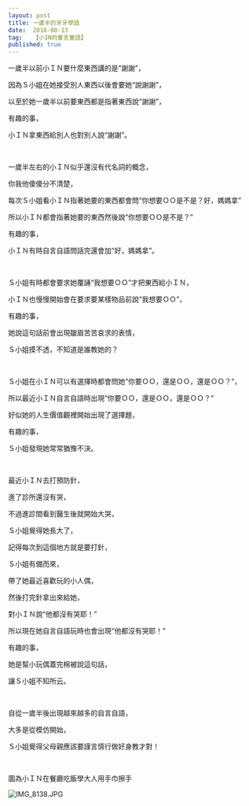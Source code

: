 ```yaml
---
layout: post
title: 一歲半的牙牙學語
date:  2018-08-13
tag:   【小IN的童言童語】
published: true 
---
```

<p>一歲半以前小ＩＮ要什麼東西講的是“謝謝”，</p>

<p>因為Ｓ小姐在她接受別人東西以後會要她“說謝謝”，</p>

<p>以至於她一歲半以前要東西都是指著東西說“謝謝”，</p>

<p>有趣的事，</p>

<p>小ＩＮ拿東西給別人也對別人說“謝謝”。</p>

<p>&nbsp;</p>

<p>一歲半左右的小ＩＮ似乎還沒有代名詞的概念，</p>

<p>你我他傻傻分不清楚，</p>

<p>每次Ｓ小姐看小ＩＮ指著她要的東西都會問“你想要ＯＯ是不是？好，媽媽拿”</p>

<p>所以小ＩＮ都會指著她要的東西然後說“你想要ＯＯ是不是？”</p>

<p>有趣的事，</p>

<p>小ＩＮ有時自言自語問話完還會加“好，媽媽拿”。</p>

<p>&nbsp;</p>

<p>Ｓ小姐有時都會要求她覆誦“我想要ＯＯ”才把東西給小ＩＮ，</p>

<p>小ＩＮ也慢慢開始會在要求要某樣物品前說“我想要ＯＯ”，</p>

<p>有趣的事，</p>

<p>她說這句話前會出現皺眉苦苦哀求的表情，</p>

<p>Ｓ小姐摸不透，不知道是誰教她的？</p>

<p>&nbsp;</p>

<p>Ｓ小姐在小ＩＮ可以有選擇時都會問她“你要ＯＯ，還是ＯＯ，還是ＯＯ？”，</p>

<p>所以最近小ＩＮ自言自語時出現“你要ＯＯ，還是ＯＯ，還是ＯＯ？”</p>

<p>好似她的人生價值觀裡開始出現了選擇題，</p>

<p>有趣的事，</p>

<p>Ｓ小姐發現她常常猶豫不決。</p>

<p>&nbsp;</p>

<p>最近小ＩＮ去打預防針，</p>

<p>進了診所還沒有哭，</p>

<p>不過進診間看到醫生後就開始大哭，</p>

<p>Ｓ小姐覺得她長大了，</p>

<p>記得每次到這個地方就是要打針，</p>

<p>Ｓ小姐有備而來，</p>

<p>帶了她最近喜歡玩的小人偶，</p>

<p>然後打完針拿出來給她，</p>

<p>對小ＩＮ說“他都沒有哭耶！”</p>

<p>所以現在她自言自語玩時也會出現“他都沒有哭耶！”</p>

<p>有趣的事，</p>

<p>她是幫小玩偶蓋完棉被說這句話，</p>

<p>讓Ｓ小姐不知所云。</p>

<p>&nbsp;</p>

<p>自從一歲半後出現越來越多的自言自語，</p>

<p>大多是從模仿開始，</p>

<p>Ｓ小姐覺得父母親應該要謹言慎行做好身教才對！</p>

<p>&nbsp;</p>

<p>圖為小ＩＮ在餐廳吃飯學大人用手巾擦手</p>

<p><img alt="IMG_8138.JPG" src="https://pic.pimg.tw/smlife543/1534139469-341059400_n.jpg" title="IMG_8138.JPG"></p>

